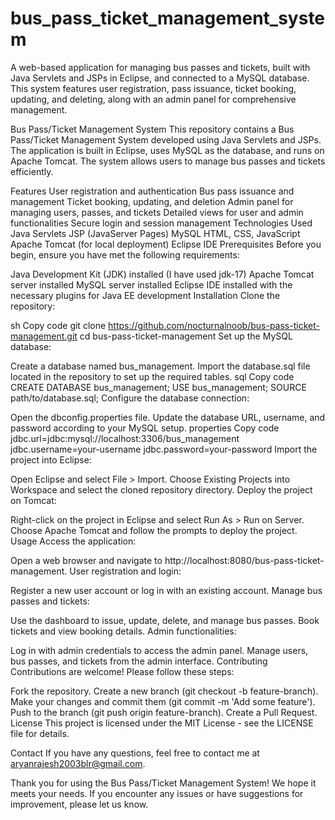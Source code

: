 # bus_pass_ticket_management_system
A web-based application for managing bus passes and tickets, built with Java Servlets and JSPs in Eclipse, and connected to a MySQL database. This system features user registration, pass issuance, ticket booking, updating, and deleting, along with an admin panel for comprehensive management.

Bus Pass/Ticket Management System
This repository contains a Bus Pass/Ticket Management System developed using Java Servlets and JSPs. The application is built in Eclipse, uses MySQL as the database, and runs on Apache Tomcat. The system allows users to manage bus passes and tickets efficiently.

Features
User registration and authentication
Bus pass issuance and management
Ticket booking, updating, and deletion
Admin panel for managing users, passes, and tickets
Detailed views for user and admin functionalities
Secure login and session management
Technologies Used
Java Servlets
JSP (JavaServer Pages)
MySQL
HTML, CSS, JavaScript
Apache Tomcat (for local deployment)
Eclipse IDE
Prerequisites
Before you begin, ensure you have met the following requirements:

Java Development Kit (JDK) installed (I have used jdk-17)
Apache Tomcat server installed
MySQL server installed
Eclipse IDE installed with the necessary plugins for Java EE development
Installation
Clone the repository:

sh
Copy code
git clone https://github.com/nocturnalnoob/bus-pass-ticket-management.git
cd bus-pass-ticket-management
Set up the MySQL database:

Create a database named bus_management.
Import the database.sql file located in the repository to set up the required tables.
sql
Copy code
CREATE DATABASE bus_management;
USE bus_management;
SOURCE path/to/database.sql;
Configure the database connection:

Open the dbconfig.properties file.
Update the database URL, username, and password according to your MySQL setup.
properties
Copy code
jdbc.url=jdbc:mysql://localhost:3306/bus_management
jdbc.username=your-username
jdbc.password=your-password
Import the project into Eclipse:

Open Eclipse and select File > Import.
Choose Existing Projects into Workspace and select the cloned repository directory.
Deploy the project on Tomcat:

Right-click on the project in Eclipse and select Run As > Run on Server.
Choose Apache Tomcat and follow the prompts to deploy the project.
Usage
Access the application:

Open a web browser and navigate to http://localhost:8080/bus-pass-ticket-management.
User registration and login:

Register a new user account or log in with an existing account.
Manage bus passes and tickets:

Use the dashboard to issue, update, delete, and manage bus passes.
Book tickets and view booking details.
Admin functionalities:

Log in with admin credentials to access the admin panel.
Manage users, bus passes, and tickets from the admin interface.
Contributing
Contributions are welcome! Please follow these steps:

Fork the repository.
Create a new branch (git checkout -b feature-branch).
Make your changes and commit them (git commit -m 'Add some feature').
Push to the branch (git push origin feature-branch).
Create a Pull Request.
License
This project is licensed under the MIT License - see the LICENSE file for details.

Contact
If you have any questions, feel free to contact me at aryanrajesh2003blr@gmail.com.

Thank you for using the Bus Pass/Ticket Management System! We hope it meets your needs. If you encounter any issues or have suggestions for improvement, please let us know.



